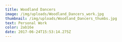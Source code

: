 ```yaml
---
title: Woodland Dancers
image: /img/uploads/Woodland_Dancers_work.jpg
thumbnail: /img/uploads/Woodland_Dancers_thumbs.jpg
text: Personal Work
color: 2ab16e
date: 2017-06-24T15:53:14.275Z
---
```



